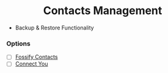 <h1 align="center">Contacts Management</h1>

- Backup & Restore Functionality

### Options

- [ ] [Fossify Contacts](https://github.com/FossifyOrg/Contacts)
- [ ] [Connect You](https://f-droid.org/en/packages/com.bnyro.contacts/)
